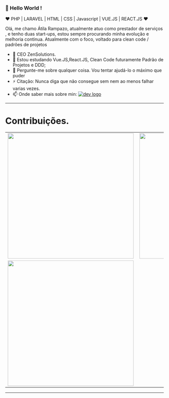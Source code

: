 
### 👋 Hello World  ! 
  
:heart: PHP | LARAVEL | HTML | CSS | Javascript | VUE.JS | REACT.JS :heart:
  
Olá, me chamo Átila Rampazo, atualmente atuo como prestador de serviços , e tenho duas start-ups, estou sempre procurando minha evolução e melhoria continua. 
Atualmente com o foco, voltado para clean code / padrões de projetos

- 🔭 CEO ZenSolutions.
- 🌱 Estou estudando Vue.JS,React.JS, Clean Code futuramente Padrão de Projetos e DDD;
- 💬 Pergunte-me sobre qualquer coisa. Vou tentar ajudá-lo o máximo que puder
- ⚡ Citação: Nunca diga que não consegue sem nem ao menos falhar varias vezes.
- 📫 Onde saber mais sobre min:
 [<img src="https://img.icons8.com/cute-clipart/36/000000/linkedin.png" alt="dev logo">](https://www.linkedin.com/in/atila-delcanton-rampazo) 
----
   
# Contribuições.
<center>
<table>
  <tr>
    <td>
      <img width="400px" align="left" src="https://github-readme-stats.vercel.app/api?username=atiladelcanton&theme=cobalt" /> 
   </td>
    <td><img width="400px" align="left" src="https://github-readme-stats.vercel.app/api/pin/?username=atiladelcanton&repo=ZenTicket&theme=cobalt" /></td>
  </tr>  
    <tr>
    <td><img width="400px" align="left" src="https://github-readme-stats.vercel.app/api/pin/?username=atiladelcanton&repo=beer-vue-admin&theme=cobalt" /></td>
  </tr>  
</table>
</center>


-------

